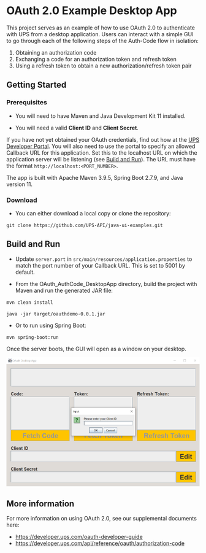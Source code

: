 # OAuth 2.0 Example Desktop App

This project serves as an example of how to use OAuth 2.0 to authenticate with UPS from a desktop application.
Users can interact with a simple GUI to go through each of the following steps of the
Auth-Code flow in isolation:

1. Obtaining an authorization code
2. Exchanging a code for an authorization token and refresh token
3. Using a refresh token to obtain a new authorization/refresh token pair

## Getting Started

### Prerequisites
- You will need to have Maven and Java Development Kit 11 installed.

- You will need a valid **Client ID** and **Client Secret**.

If you have not yet obtained your OAuth credentials,
find out how at the [UPS Developer Portal](https://developer.ups.com/get-started).
You will also need to use the portal to specify an allowed Callback URL for this application.
Set this to the localhost URL on which the application server will be listening (see [Build and Run](#build-and-run)).
The URL must have the format `http://localhost:<PORT_NUMBER>`.

The app is built with Apache Maven 3.9.5, Spring Boot 2.7.9, and Java version 11.

### Download
- You can either download a local copy or clone the repository:

```
git clone https://github.com/UPS-API/java-ui-examples.git
```

## Build and Run

- Update `server.port` in `src/main/resources/application.properties` to match the port number of your Callback URL. This is set to 5001 by default.

- From the OAuth_AuthCode_DesktopApp directory, build the project with Maven and run the generated JAR file:

```
mvn clean install
```
```
java -jar target/oauthdemo-0.0.1.jar
```

- Or to run using Spring Boot:

```
mvn spring-boot:run
```

Once the server boots, the GUI will open as a window on your desktop.

![Application GUI](src/main/resources/img/gui.png)

## More information

For more information on using OAuth 2.0, see our supplemental documents here:
- <https://developer.ups.com/oauth-developer-guide>
- <https://developer.ups.com/api/reference/oauth/authorization-code>
